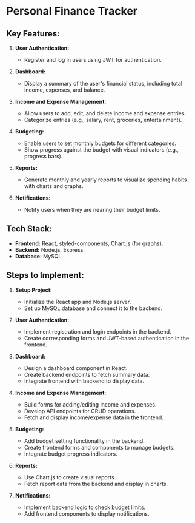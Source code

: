 # Personal Finance Tracker

## Key Features:

1. **User Authentication:**
   - Register and log in users using JWT for authentication.

2. **Dashboard:**
   - Display a summary of the user's financial status, including total income, expenses, and balance.

3. **Income and Expense Management:**
   - Allow users to add, edit, and delete income and expense entries.
   - Categorize entries (e.g., salary, rent, groceries, entertainment).

4. **Budgeting:**
   - Enable users to set monthly budgets for different categories.
   - Show progress against the budget with visual indicators (e.g., progress bars).

5. **Reports:**
   - Generate monthly and yearly reports to visualize spending habits with charts and graphs.

6. **Notifications:**
   - Notify users when they are nearing their budget limits.

## Tech Stack:

- **Frontend:** React, styled-components, Chart.js (for graphs).
- **Backend:** Node.js, Express.
- **Database:** MySQL.

## Steps to Implement:

1. **Setup Project:**
   - Initialize the React app and Node.js server.
   - Set up MySQL database and connect it to the backend.

2. **User Authentication:**
   - Implement registration and login endpoints in the backend.
   - Create corresponding forms and JWT-based authentication in the frontend.

3. **Dashboard:**
   - Design a dashboard component in React.
   - Create backend endpoints to fetch summary data.
   - Integrate frontend with backend to display data.

4. **Income and Expense Management:**
   - Build forms for adding/editing income and expenses.
   - Develop API endpoints for CRUD operations.
   - Fetch and display income/expense data in the frontend.

5. **Budgeting:**
   - Add budget setting functionality in the backend.
   - Create frontend forms and components to manage budgets.
   - Integrate budget progress indicators.

6. **Reports:**
   - Use Chart.js to create visual reports.
   - Fetch report data from the backend and display in charts.

7. **Notifications:**
   - Implement backend logic to check budget limits.
   - Add frontend components to display notifications.
